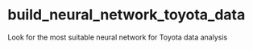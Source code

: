 # build_neural_network_toyota_data
Look for the most suitable neural network for Toyota data analysis
